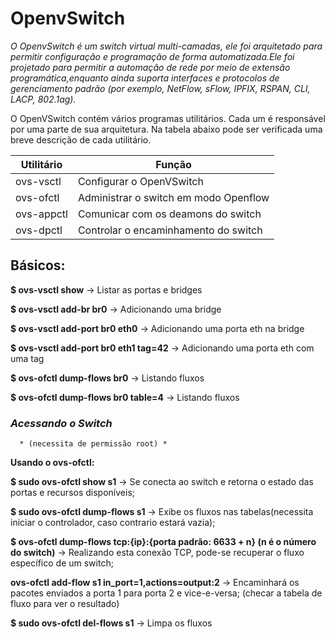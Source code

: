 # OpenvSwitch 

*O OpenvSwitch é um switch virtual multi-camadas, ele foi arquitetado para permitir configuração e programação de forma automatizada.Ele foi projetado para permitir a automação de rede por meio de extensão programática,enquanto ainda suporta interfaces e protocolos de gerenciamento padrão (por exemplo, NetFlow, sFlow, IPFIX, RSPAN, CLI, LACP, 802.1ag).*



O OpenVSwitch contém vários programas utilitários. Cada um é responsável por uma parte de sua arquitetura. Na tabela abaixo pode ser verificada uma breve descrição de cada utilitário. 


Utilitário | Função
-----------|------------- 
ovs-vsctl  | Configurar o OpenVSwitch
ovs-ofctl  | Administrar o switch em modo Openflow
ovs-appctl | Comunicar com os deamons do switch
ovs-dpctl  | Controlar o encaminhamento do switch

## Básicos:


**$ ovs-vsctl show** -> Listar as portas e bridges

**$ ovs-vsctl add-br br0** -> Adicionando uma bridge

**$ ovs-vsctl add-port br0 eth0** -> Adicionando uma porta eth na bridge 

**$ ovs-vsctl add-port br0 eth1 tag=42** -> Adicionando uma porta eth com uma tag

**$ ovs-ofctl dump-flows br0** -> Listando fluxos

**$ ovs-ofctl dump-flows br0 table=4** -> Listando fluxos




###			*Acessando o Switch*
      * (necessita de permissão root) *








**Usando o ovs-ofctl:**

**$ sudo ovs-ofctl show s1**
-> Se conecta ao switch e retorna o estado das portas e recursos disponíveis;

**$ sudo ovs-ofctl dump-flows s1**
-> Exibe os fluxos nas tabelas(necessita iniciar o controlador, caso contrario estará vazia);

**$ ovs-ofctl dump-flows tcp:{ip}:{porta padrão: 6633 + n} (n é o número do switch)**
-> Realizando esta conexão TCP, pode-se recuperar o fluxo específico de um switch;

**ovs-ofctl add-flow s1 in_port=1,actions=output:2**
-> Encaminhará os pacotes enviados a porta 1 para porta 2 e vice-e-versa;
(checar a tabela de fluxo para ver o resultado)

**$ sudo ovs-ofctl del-flows s1**
-> Limpa os fluxos

